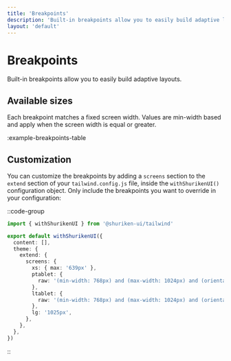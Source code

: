 ```yaml
---
title: 'Breakpoints'
description: 'Built-in breakpoints allow you to easily build adaptive layouts.'
layout: 'default'
---
```


# Breakpoints

Built-in breakpoints allow you to easily build adaptive layouts.

## Available sizes

Each breakpoint matches a fixed screen width. Values are min-width based and apply when the screen width is equal or greater.

:example-breakpoints-table

## Customization

You can customize the breakpoints by adding a `screens` section to the `extend` section of your `tailwind.config.js` file, inside the `withShurikenUI()` configuration object. Only include the breakpoints you want to override in your configuration:

::code-group

```ts [tailwind.config.ts]
import { withShurikenUI } from '@shuriken-ui/tailwind'

export default withShurikenUI({
  content: [],
  theme: {
    extend: {
      screens: {
        xs: { max: '639px' },
        ptablet: {
          raw: '(min-width: 768px) and (max-width: 1024px) and (orientation: portrait)',
        },
        ltablet: {
          raw: '(min-width: 768px) and (max-width: 1024px) and (orientation: landscape)',
        },
        lg: '1025px',
      },
    },
  },
})
```

::
